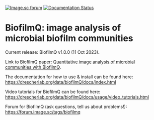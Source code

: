 [![Image.sc forum](https://img.shields.io/badge/dynamic/json.svg?label=forum&url=https%3A%2F%2Fforum.image.sc%2Ftags%2Fbiofilmq.json&query=%24.topic_list.tags.0.topic_count&colorB=brightgreen&suffix=%20topics&logo=data)](https://forum.image.sc/tag/biofilmq)
[![Documentation Status](https://readthedocs.org/projects/biofilmq/badge/?version=latest)](https://biofilmq.readthedocs.io/en/latest/?badge=latest)

# BiofilmQ: image analysis of microbial biofilm communities

Current release: BiofilmQ v1.0.0 (11 Oct 2023). 

Link to BiofilmQ paper: [Quantitative image analysis of microbial communities with BiofilmQ](https://doi.org/10.1038/s41564-020-00817-4).

The documentation for how to use & install can be found here: https://drescherlab.org/data/biofilmQ/docs/index.html

Video tutorials for BiofilmQ can be found here: https://drescherlab.org/data/biofilmQ/docs/usage/video_tutorials.html

Forum for BiofilmQ (ask questions, tell us about problems!): https://forum.image.sc/tags/biofilmq 
